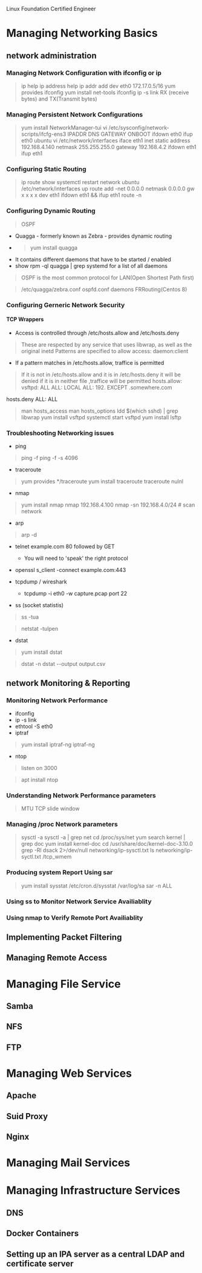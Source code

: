 Linux Foundation Certified Engineer

# Managing Networking Basics
## network administration
### Managing Network Configuration with ifconfig or ip

> ip help
> ip address help
> ip addr add dev eth0 172.17.0.5/16
> yum provides ifconfig
> yum install net-tools
> ifconfig 
> ip -s link RX (receive bytes) and TX(Transmit bytes)

### Managing Persistent Network Configurations

> yum install  NetworkManager-tui
> vi  /etc/sysconfig/network-scripts/ifcfg-ens3
> IPADDR
> DNS
> GATEWAY
> ONBOOT
> ifdown eth0
> ifup eth0
> ubuntu vi /etc/network/interfaces
> iface eth1 inet static
> address 192.168.4.140
> netmask 255.255.255.0
> gateway 192.168.4.2
> ifdown eth1
> ifup eth1



### Configuring Static Routing

> ip route show
> systemctl restart network
> ubuntu /etc/network/interfaces
> up route add -net 0.0.0.0 netmask 0.0.0.0 gw x x x x dev eth1
> ifdown eth1 && ifup eth1
> route -n

### Configuring Dynamic Routing
> OSPF

+ Quagga - formerly known as Zebra - provides dynamic routing
+ > yum install quagga
+ It contains different daemons that have to be started / enabled
+ show rpm -ql quagga | grep systemd for a list of all daemons
> OSPF is the most common protocol for LAN(Open Shortest Path first)

> /etc/quagga/zebra.conf
> ospfd.conf
> daemons
> FRRouting(Centos 8)


### Configuring Gerneric Network Security

#### TCP Wrappers


+ Access is controlled through /etc/hosts.allow and /etc/hosts.deny
> These are respected by any service that uses libwrap, as well as the original inetd
> Patterns are specified to allow access: daemon:client
  + If a pattern matches in /etc/hosts.allow, traffice is permitted
  > If it is not in /etc/hosts.allow and it is in /etc/hosts.deny it will be denied
  > if it is in neither file ,traffice will be permitted
hosts.allow:
vsftpd: ALL
ALL: LOCAL
ALL: 192. EXCEPT .somewhere.com

hosts.deny
ALL: ALL

> man hosts_access
> man hosts_options
> ldd $(which sshd) | grep libwrap
> yum install vsftpd
> systemctl start vsftpd
> yum install lsftp

### Troubleshooting Networking issues

+ ping

> ping -f
> ping -f -s 4096

+ traceroute

> yum provides */traceroute
> yum install traceroute
> traceroute nulnl



+ nmap

> yum install nmap
> nmap  192.168.4.100
> nmap  -sn 192.168.4.0/24 # scan network


+ arp

> arp -d


+ telnet example.com 80 followed by GET 
  + You will need to 'speak' the right protocol
+ openssl s_client -connect example.com:443
+ tcpdump / wireshark
  + tcpdump -i eth0 -w capture.pcap port 22

+ ss (socket statistis)

> ss -tua

> netstat -tulpen

+ dstat

> yum install dstat

> dstat -n
> dstat --output output.csv

## network Monitoring & Reporting

### Monitoring Network Performance

+ ifconfig
+ ip -s link
+ ethtool -S eth0
+ iptraf

> yum install iptraf-ng
> iptraf-ng

+ ntop
> listen on 3000

> apt install ntop

### Understanding Network Performance parameters

> MTU
> TCP slide window


### Managing /proc Network parameters

> sysctl -a
> sysctl -a | grep net
> cd /proc/sys/net
> yum search kernel | grep doc
> yum install kernel-doc
> cd /usr/share/doc/kernel-doc-3.10.0
> grep -Rl dsack 2>/dev/null
> networking/ip-sysctl.txt
> ls networking/ip-syctl.txt
> /tcp_wmem

### Producing system Report Using sar

> yum install sysstat
> /etc/cron.d/sysstat
> /var/log/sa 
> sar -n ALL

### Using ss to Monitor Network Service Availiablity
### Using nmap to Verify Remote Port Availiablity




## Implementing Packet Filtering
## Managing Remote Access





# Managing File Service

## Samba 
## NFS
## FTP
# Managing Web Services
## Apache
## Suid Proxy 
## Nginx
# Managing Mail Services
# Managing Infrastructure Services
## DNS
## Docker Containers
## Setting up an IPA server as a central LDAP and certificate server
